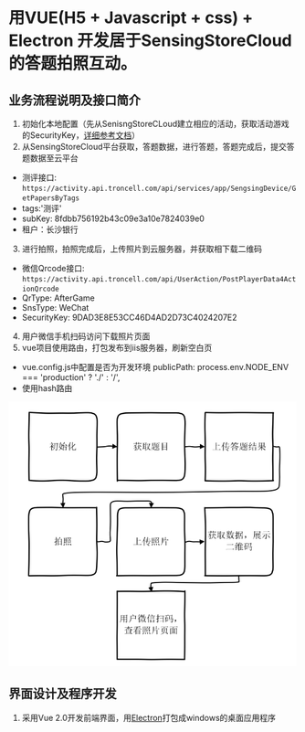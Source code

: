# 用VUE(H5 + Javascript + css) + Electron 开发居于SensingStoreCloud的答题拍照互动。 

## 业务流程说明及接口简介


1.  初始化本地配置（先从SenisngStoreCLoud建立相应的活动，获取活动游戏的SecurityKey，[详细参考文档](https://docs.troncell.com)） 
2.  从SensingStoreCloud平台获取，答题数据，进行答题，答题完成后，提交答题数据至云平台
- 测评接口: `https://activity.api.troncell.com/api/services/app/SengsingDevice/GetPapersByTags`
- tags:'测评'
- subKey: 8fdbb756192b43c09e3a10e7824039e0
- 租户：长沙银行
3.  进行拍照，拍照完成后，上传照片到云服务器，并获取相下载二维码
- 微信Qrcode接口: `https://activity.api.troncell.com/api/UserAction/PostPlayerData4ActionQrcode`
- QrType: AfterGame
- SnsType: WeChat
- SecurityKey: 9DAD3E8E53CC46D4AD2D73C4024207E2
4.  用户微信手机扫码访问下载照片页面
5.  vue项目使用路由，打包发布到iis服务器，刷新空白页
- vue.config.js中配置是否为开发环境 publicPath: process.env.NODE_ENV === 'production' ? './' : '/',
- 使用hash路由

![业务流程图](https://raw.githubusercontent.com/troncell/WebDeveloperTraining/e956fa834ca38a20a323f26eaf8f8c8618f00224/02-Bussiness/assests/QA_Photing_flow.png)

## 界面设计及程序开发

1.  采用Vue 2.0开发前端界面，用[Electron](https://github.com/electron/)打包成windows的桌面应用程序


##

